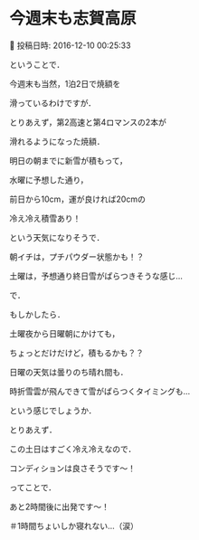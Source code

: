 # 今週末も志賀高原

📅 投稿日時: 2016-12-10 00:25:33

ということで．


今週末も当然，1泊2日で焼額を


滑っているわけですが．





とりあえず，第2高速と第4ロマンスの2本が


滑れるようになった焼額．





明日の朝までに新雪が積もって，


水曜に予想した通り，


前日から10cm，運が良ければ20cmの


冷え冷え積雪あり！


という天気になりそうで．


朝イチは，プチパウダー状態かも！？


土曜は，予想通り終日雪がぱらつきそうな感じ…





で．


もしかしたら．


土曜夜から日曜朝にかけても，


ちょっとだけだけど，積もるかも？？


日曜の天気は曇りのち晴れ間も．


時折雪雲が飛んできて雪がぱらつくタイミングも…


という感じでしょうか．





とりあえず．


この土日はすごく冷え冷えなので．


コンディションは良さそうです～！





ってことで．


あと2時間後に出発です～！


＃1時間ちょいしか寝れない…（涙）
